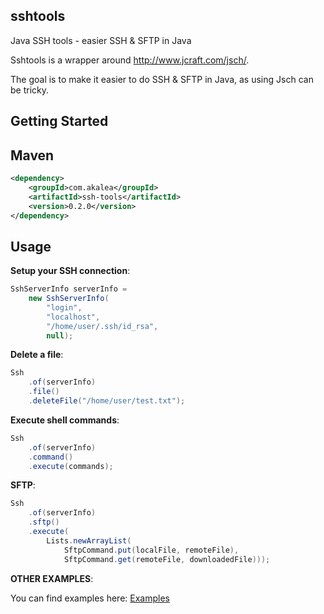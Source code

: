 sshtools
--------

Java SSH tools - easier SSH &amp; SFTP in Java

Sshtools is a wrapper around http://www.jcraft.com/jsch/. 

The goal is to make it easier to do SSH & SFTP in Java, as using Jsch can be tricky.

Getting Started
---------------

Maven
-----

```xml
<dependency>
    <groupId>com.akalea</groupId>
    <artifactId>ssh-tools</artifactId>
    <version>0.2.0</version>
</dependency>
```

Usage
-----

**Setup your SSH connection**:

```java
SshServerInfo serverInfo =
    new SshServerInfo(
        "login",
        "localhost",
        "/home/user/.ssh/id_rsa",
        null);
```

**Delete a file**:

```java
Ssh
	.of(serverInfo)
	.file()
	.deleteFile("/home/user/test.txt");
```

**Execute shell commands**:

```java 
Ssh
    .of(serverInfo)
    .command()
    .execute(commands);
```

**SFTP**:

```java 
Ssh
	.of(serverInfo)
	.sftp()
	.execute(
	    Lists.newArrayList(
	        SftpCommand.put(localFile, remoteFile),
	        SftpCommand.get(remoteFile, downloadedFile)));
```

**OTHER EXAMPLES**:

You can find examples here: [Examples](http://github.com/guybedo/sshtools/tree/master/src/main/java/com/akalea/sshtools/example)
